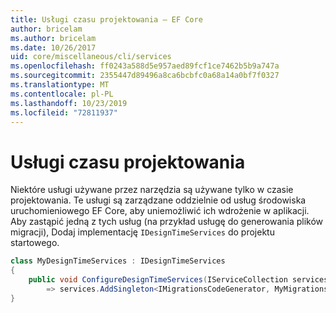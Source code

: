 ```yaml
---
title: Usługi czasu projektowania — EF Core
author: bricelam
ms.author: bricelam
ms.date: 10/26/2017
uid: core/miscellaneous/cli/services
ms.openlocfilehash: ff0243a588d5e957aed89fcf1ce7462b5b9a747a
ms.sourcegitcommit: 2355447d89496a8ca6bcbfc0a68a14a0bf7f0327
ms.translationtype: MT
ms.contentlocale: pl-PL
ms.lasthandoff: 10/23/2019
ms.locfileid: "72811937"
---
```

# <a name="design-time-services"></a>Usługi czasu projektowania

Niektóre usługi używane przez narzędzia są używane tylko w czasie projektowania. Te usługi są zarządzane oddzielnie od usług środowiska uruchomieniowego EF Core, aby uniemożliwić ich wdrożenie w aplikacji. Aby zastąpić jedną z tych usług (na przykład usługę do generowania plików migracji), Dodaj implementację `IDesignTimeServices` do projektu startowego.

``` csharp
class MyDesignTimeServices : IDesignTimeServices
{
    public void ConfigureDesignTimeServices(IServiceCollection services)
        => services.AddSingleton<IMigrationsCodeGenerator, MyMigrationsCodeGenerator>()
}
```
